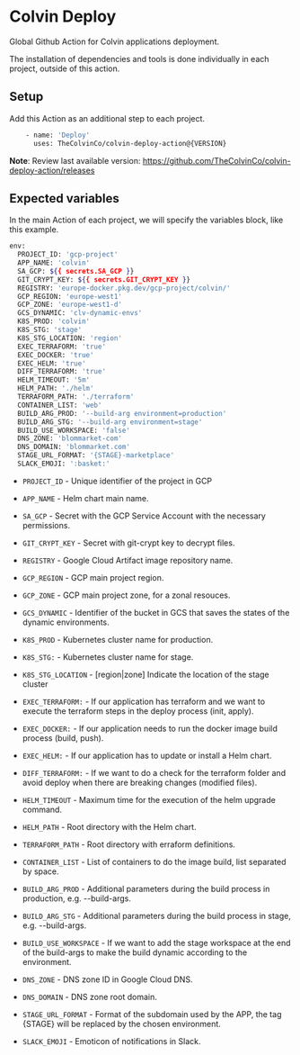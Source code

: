 # Colvin Deploy

Global Github Action for Colvin applications deployment.

The installation of dependencies and tools is done individually in each project, outside of this action.

## Setup

Add this Action as an additional step to each project.

```sh
    - name: 'Deploy'
      uses: TheColvinCo/colvin-deploy-action@{VERSION}
```

**Note**: Review last available version: https://github.com/TheColvinCo/colvin-deploy-action/releases

## Expected variables

In the main Action of each project, we will specify the variables block, like this example.

```sh
env:
  PROJECT_ID: 'gcp-project'
  APP_NAME: 'colvin'
  SA_GCP: ${{ secrets.SA_GCP }}
  GIT_CRYPT_KEY: ${{ secrets.GIT_CRYPT_KEY }}
  REGISTRY: 'europe-docker.pkg.dev/gcp-project/colvin/'
  GCP_REGION: 'europe-west1'
  GCP_ZONE: 'europe-west1-d'
  GCS_DYNAMIC: 'clv-dynamic-envs'
  K8S_PROD: 'colvin'
  K8S_STG: 'stage'
  K8S_STG_LOCATION: 'region'
  EXEC_TERRAFORM: 'true'
  EXEC_DOCKER: 'true'
  EXEC_HELM: 'true'
  DIFF_TERRAFORM: 'true'
  HELM_TIMEOUT: '5m'
  HELM_PATH: './helm'
  TERRAFORM_PATH: './terraform'
  CONTAINER_LIST: 'web'
  BUILD_ARG_PROD: '--build-arg environment=production'
  BUILD_ARG_STG: '--build-arg environment=stage'
  BUILD_USE_WORKSPACE: 'false'
  DNS_ZONE: 'blommarket-com'
  DNS_DOMAIN: 'blommarket.com'
  STAGE_URL_FORMAT: '{STAGE}-marketplace'
  SLACK_EMOJI: ':basket:'
```


- `PROJECT_ID` - Unique identifier of the project in GCP

- `APP_NAME` - Helm chart main name.

- `SA_GCP` - Secret with the GCP Service Account with the necessary permissions.

- `GIT_CRYPT_KEY` - Secret with git-crypt key to decrypt files.

- `REGISTRY` - Google Cloud Artifact image repository name.

- `GCP_REGION` - GCP main project region.

- `GCP_ZONE` - GCP main project zone, for a zonal resouces.

- `GCS_DYNAMIC` - Identifier of the bucket in GCS that saves the states of the dynamic environments.

- `K8S_PROD` - Kubernetes cluster name for production.

- `K8S_STG:` - Kubernetes cluster name for stage.

- `K8S_STG_LOCATION` - [region|zone] Indicate the location of the stage cluster

- `EXEC_TERRAFORM:` - If our application has terraform and we want to execute the terraform steps in the deploy process (init, apply).

- `EXEC_DOCKER:` - If our application needs to run the docker image build process (build, push).

- `EXEC_HELM:` - If our application has to update or install a Helm chart.

- `DIFF_TERRAFORM:` - If we want to do a check for the terraform folder and avoid deploy when there are breaking changes (modified files).

- `HELM_TIMEOUT` - Maximum time for the execution of the helm upgrade command.

- `HELM_PATH` - Root directory with the Helm chart.

- `TERRAFORM_PATH` - Root directory with erraform definitions.

- `CONTAINER_LIST` - List of containers to do the image build, list separated by space.

- `BUILD_ARG_PROD` - Additional parameters during the build process in production, e.g. --build-args.

- `BUILD_ARG_STG` - Additional parameters during the build process in stage, e.g. --build-args.

- `BUILD_USE_WORKSPACE` - If we want to add the stage workspace at the end of the build-args to make the build dynamic according to the environment.

- `DNS_ZONE` - DNS zone ID in Google Cloud DNS.

- `DNS_DOMAIN` - DNS zone root domain.

- `STAGE_URL_FORMAT` - Format of the subdomain used by the APP, the tag {STAGE} will be replaced by the chosen environment.

- `SLACK_EMOJI` - Emoticon of notifications in Slack.
